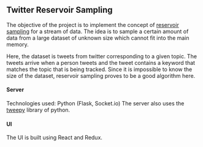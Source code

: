 ## Twitter Reservoir Sampling


The objective of the project is to implement the concept of [reservoir sampling](https://en.wikipedia.org/wiki/Reservoir_sampling) for a stream of data. The idea is to sample a certain amount of data from a large dataset of unknown size which cannot fit into the main memory.

Here, the dataset is tweets from twitter corresponding to a given topic. The tweets arrive when a person tweets and the tweet contains a keyword that matches the topic that is being tracked. Since it is impossible to know the size of the dataset, reservoir sampling proves to be a good algorithm here.

#### Server
Technologies used: Python (Flask, Socket.io)
The server also uses the [tweepy](http://docs.tweepy.org/en/v3.5.0/) library of python.

#### UI

The UI is built using React and Redux.
